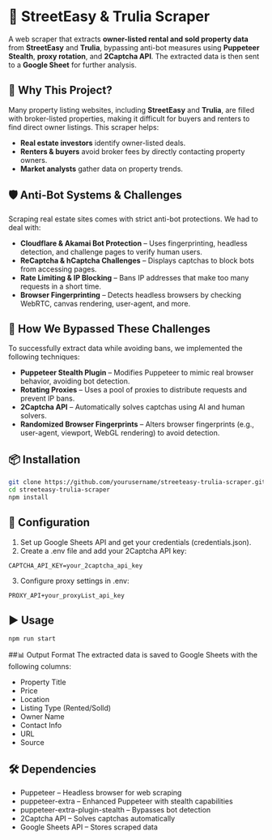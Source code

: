 # 🏡 StreetEasy & Trulia Scraper  

A web scraper that extracts **owner-listed rental and sold property data** from **StreetEasy** and **Trulia**, bypassing anti-bot measures using **Puppeteer Stealth**, **proxy rotation**, and **2Captcha API**. The extracted data is then sent to a **Google Sheet** for further analysis.  

## 🚀 Why This Project?  
Many property listing websites, including **StreetEasy** and **Trulia**, are filled with broker-listed properties, making it difficult for buyers and renters to find direct owner listings. This scraper helps:  
- **Real estate investors** identify owner-listed deals.  
- **Renters & buyers** avoid broker fees by directly contacting property owners.  
- **Market analysts** gather data on property trends.  

## 🛡️ Anti-Bot Systems & Challenges  
Scraping real estate sites comes with strict anti-bot protections. We had to deal with:  
- **Cloudflare & Akamai Bot Protection** – Uses fingerprinting, headless detection, and challenge pages to verify human users.  
- **ReCaptcha & hCaptcha Challenges** – Displays captchas to block bots from accessing pages.  
- **Rate Limiting & IP Blocking** – Bans IP addresses that make too many requests in a short time.  
- **Browser Fingerprinting** – Detects headless browsers by checking WebRTC, canvas rendering, user-agent, and more.  

## 🔑 How We Bypassed These Challenges  
To successfully extract data while avoiding bans, we implemented the following techniques:  
- **Puppeteer Stealth Plugin** – Modifies Puppeteer to mimic real browser behavior, avoiding bot detection.  
- **Rotating Proxies** – Uses a pool of proxies to distribute requests and prevent IP bans.  
- **2Captcha API** – Automatically solves captchas using AI and human solvers.  
- **Randomized Browser Fingerprints** – Alters browser fingerprints (e.g., user-agent, viewport, WebGL rendering) to avoid detection.  

## 📦 Installation  
```sh  
git clone https://github.com/yourusername/streeteasy-trulia-scraper.git  
cd streeteasy-trulia-scraper  
npm install  
```
## 🔧 Configuration
1. Set up Google Sheets API and get your credentials (credentials.json).
2. Create a .env file and add your 2Captcha API key:
```
CAPTCHA_API_KEY=your_2captcha_api_key
```

3. Configure proxy settings in .env:
```
PROXY_API+your_proxyList_api_key
```
## ▶️ Usage
```sh
npm run start
```
##📊 Output Format
The extracted data is saved to Google Sheets with the following columns:

 * Property Title
 * Price
 * Location
 * Listing Type (Rented/Solld)
 * Owner Name
 * Contact Info
 * URL
 * Source
## 🛠️ Dependencies
 * Puppeteer – Headless browser for web scraping
 * puppeteer-extra – Enhanced Puppeteer with stealth capabilities
 * puppeteer-extra-plugin-stealth – Bypasses bot detection
 * 2Captcha API – Solves captchas automatically
 * Google Sheets API – Stores scraped data


